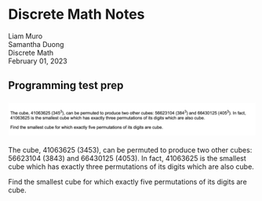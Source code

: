 # Discrete Math Notes

Liam Muro \
Samantha Duong \
Discrete Math \
February 01, 2023

## Programming test prep

### ![PastedGraphic-1.png](/Attacthments/2023/02/01/PastedGraphic-1.png)

The cube, 41063625 (3453), can be permuted to produce two other cubes: 56623104 (3843) and 66430125 (4053). In fact, 41063625 is the smallest cube which has exactly three permutations of its digits which are also cube.

Find the smallest cube for which exactly five permutations of its digits are cube.
